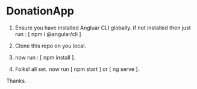 # DonationApp

1. Ensure you have installed Angluar CLI globally. if not installed then just run : [ npm i @angular/cli ]

2. Clone this repo on you local.

3. now run : [ npm install ].

3. Folks! all set. now run [ npm start ] or [ ng serve ].


Thanks.
